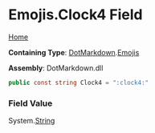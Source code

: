 # Emojis\.Clock4 Field

[Home](../../../README.md)

**Containing Type**: [DotMarkdown](../../README.md)\.[Emojis](../README.md)

**Assembly**: DotMarkdown\.dll

```csharp
public const string Clock4 = ":clock4:"
```

### Field Value

System\.[String](https://docs.microsoft.com/en-us/dotnet/api/system.string)